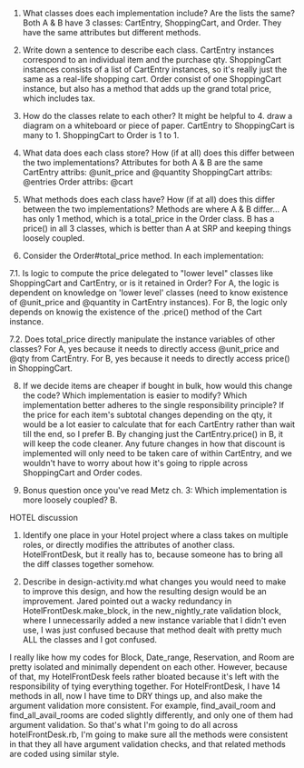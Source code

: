 1. What classes does each implementation include? Are the lists the same?
  Both A & B have 3 classes: CartEntry, ShoppingCart, and Order.  They have the same attributes but different methods.

2. Write down a sentence to describe each class.
  CartEntry instances correspond to an individual item and the purchase qty.
  ShoppingCart instances consists of a list of CartEntry instances, so it's really just the same as a real-life shopping cart.
  Order consist of one ShoppingCart instance, but also has a method that adds up the grand total price, which includes tax.

3. How do the classes relate to each other? It might be helpful to 4. draw a diagram on a whiteboard or piece of paper.
  CartEntry to ShoppingCart is many to 1.
  ShoppingCart to Order is 1 to 1.

5. What data does each class store? How (if at all) does this differ between the two implementations?
  Attributes for both A & B are the same
  CartEntry attribs: @unit_price and @quantity
  ShoppingCart attribs: @entries
  Order attribs: @cart

6. What methods does each class have? How (if at all) does this differ between the two implementations?
  Methods are where A & B differ...
  A has only 1 method, which is a total_price in the Order class.
  B has a price() in all 3 classes, which is better than A at SRP and keeping things loosely coupled.

7. Consider the Order#total_price method. In each implementation:

7.1. Is logic to compute the price delegated to "lower level" classes like ShoppingCart and CartEntry, or is it retained in Order?
  For A, the logic is dependent on knowledge on 'lower level' classes (need to know existence of @unit_price and @quantity in CartEntry instances). For B, the logic only depends on knowig the existence of the .price() method of the Cart instance.  

7.2. Does total_price directly manipulate the instance variables of other classes?
  For A, yes because it needs to directly access @unit_price and @qty from CartEntry.
  For B, yes because it needs to directly access price() in ShoppingCart.

8. If we decide items are cheaper if bought in bulk, how would this change the code? Which implementation is easier to modify?
Which implementation better adheres to the single responsibility principle?
  If the price for each item's subtotal changes depending on the qty, it would be a lot easier to calculate that for each CartEntry rather than wait till the end, so I prefer B.  By changing just the CartEntry.price() in B, it will keep the code cleaner. Any future changes in how that discount is implemented will only need to be taken care of within CartEntry, and we wouldn't have to worry about how it's going to ripple across ShoppingCart and Order codes.
  
9. Bonus question once you've read Metz ch. 3: Which implementation is more loosely coupled?
  B.


HOTEL discussion
1. Identify one place in your Hotel project where a class takes on multiple roles, or directly modifies the attributes of another class. 
  HotelFrontDesk, but it really has to, because someone has to bring all the diff classes together somehow.  

2. Describe in design-activity.md what changes you would need to make to improve this design, and how the resulting design would be an improvement.
  Jared pointed out a wacky redundancy in HotelFrontDesk.make_block, in the new_nightly_rate validation block, where I unnecessarily added a new instance variable that I didn't even use, I was just confused because that method dealt with pretty much ALL the classes and I got confused.  

  I really like how my codes for Block, Date_range, Reservation, and Room are pretty isolated and minimally dependent on each other.  However, because of that, my HotelFrontDesk feels rather bloated because it's left with the responsibility of tying everything together.  For HotelFrontDesk, I have 14 methods in all, now I have time to DRY things up, and also make the argument validation more consistent.  For example, find_avail_room and find_all_avail_rooms are coded slightly differently, and only one of them had argument validation.  So that's what I'm going to do all across hotelFrontDesk.rb, I'm going to make sure all the methods were consistent in that they all have argument validation checks, and that related methods are coded using similar style.